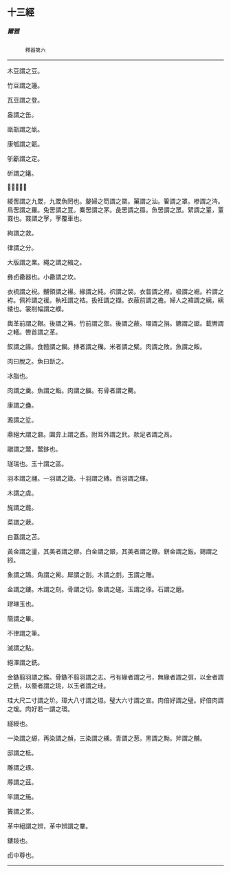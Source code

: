 

## 十三經

##### 爾雅
　　　`釋器第六`

* * *

木豆謂之豆。

竹豆謂之籩。

瓦豆謂之登。

盎謂之缶。

甌瓿謂之瓵。

康瓠謂之甈。

斪斸謂之定。

斫謂之鐯。

𣂁謂之疀。

緵罟謂之九罭，九罭魚罔也。嫠婦之笱謂之罶。罺謂之汕。篧謂之罩。槮謂之涔。鳥罟謂之羅。兔罟謂之罝。麋罟謂之罞。彘罟謂之羉。魚罟謂之罛。繴謂之罿，罿罬也。罬謂之罦，罦覆車也。

絇謂之救。

律謂之分。

大版謂之業。繩之謂之縮之。

彝卣罍器也。小罍謂之坎。

衣裗謂之䘽。黼領謂之襮。緣謂之純。袕謂之褮。衣眥謂之襟。衱謂之裾。衿謂之袸。佩衿謂之褑。執衽謂之袺。扱衽謂之襭。衣蔽前謂之襜。婦人之褘謂之縭，縭緌也。裳削幅謂之纀。

輿革前謂之鞎。後謂之笰。竹前謂之禦。後謂之蔽。環謂之捐。鑣謂之钀。載轡謂之轙。轡首謂之革。

餀謂之餯。食饐謂之餲。摶者謂之糷。米者謂之糪。肉謂之敗。魚謂之餒。

肉曰脫之。魚曰斮之。

冰脂也。

肉謂之羹。魚謂之鮨。肉謂之醢。有骨者謂之臡。

康謂之蠱。

澱謂之垽。

鼎絕大謂之鼐。圜弇上謂之鼒。附耳外謂之釴。款足者謂之鬲。

䰝謂之鬵，鬵鉹也。

璲瑞也。玉十謂之區。

羽本謂之翮。一羽謂之箴。十羽謂之縳。百羽謂之緷。

木謂之虡。

旄謂之藣。

菜謂之蔌。

白蓋謂之苫。

黃金謂之璗，其美者謂之鏐。白金謂之銀，其美者謂之鐐。鉼金謂之鈑。錫謂之鈏。

象謂之鵠。角謂之觷。犀謂之剒。木謂之剫。玉謂之雕。

金謂之鏤。木謂之刻。骨謂之切。象謂之磋。玉謂之琢。石謂之磨。

璆琳玉也。

簡謂之畢。

不律謂之筆。

滅謂之點。

絕澤謂之銑。

金鏃翦羽謂之鍭。骨鏃不翦羽謂之志。弓有緣者謂之弓，無緣者謂之弭，以金者謂之銑，以蜃者謂之珧，以玉者謂之珪。

珪大尺二寸謂之玠。璋大八寸謂之琡。璧大六寸謂之宣。肉倍好謂之璧。好倍肉謂之瑗。肉好若一謂之環。

繸綬也。

一染謂之縓，再染謂之赬，三染謂之纁。青謂之葱。黑謂之黝。斧謂之黼。

邸謂之柢。

雕謂之琢。

蓐謂之茲。

竿謂之箷。

簀謂之笫。

革中絕謂之辨，革中辨謂之韏。

鏤䤹也。

卣中尊也。

* * *

